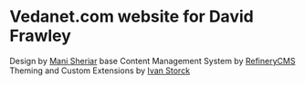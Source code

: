 # Vedanet.com website for David Frawley #

Design by [Mani Sheriar](http://www.manisheriar.com/)
base Content Management System by [RefineryCMS](http://refinerycms.com)
Theming and Custom Extensions by [Ivan Storck](http://ivanstorck.com)

